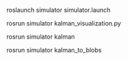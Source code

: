 roslaunch simulator simulator.launch 

rosrun simulator kalman_visualization.py 

rosrun  simulator kalman

rosrun simulator kalman_to_blobs
